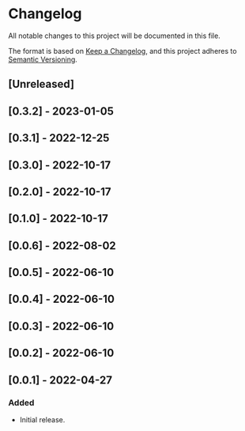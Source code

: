 # Changelog

All notable changes to this project will be documented in this file.

The format is based on [Keep a Changelog](https://keepachangelog.com/en/1.0.0/),
and this project adheres to [Semantic Versioning](https://semver.org/spec/v2.0.0.html).

## [Unreleased]

## [0.3.2] - 2023-01-05

## [0.3.1] - 2022-12-25

## [0.3.0] - 2022-10-17

## [0.2.0] - 2022-10-17

## [0.1.0] - 2022-10-17

## [0.0.6] - 2022-08-02

## [0.0.5] - 2022-06-10

## [0.0.4] - 2022-06-10

## [0.0.3] - 2022-06-10

## [0.0.2] - 2022-06-10

## [0.0.1] - 2022-04-27

### Added
- Initial release.

